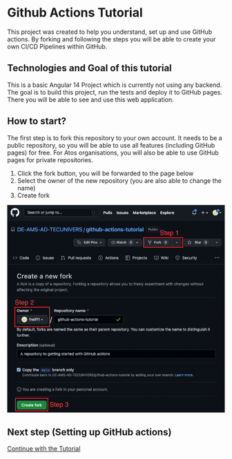 # Github Actions Tutorial

This project was created to help you understand, set up and use GitHub actions.
By forking and following the steps you will be able to create your own CI/CD Pipelines within GitHub.

## Technologies and Goal of this tutorial
This is a basic Angular 14 Project which is currently not using any backend.
The goal is to build this project, run the tests and deploy it to GitHub pages.
There you will be able to see and use this web application.

## How to start?
The first step is to fork this repository to your own account.
It needs to be a public repository, so you will be able to use all features (including GitHub pages) for free.
For Atos organisations, you will also be able to use GitHub pages for private repositories.

1. Click the fork button, you will be forwarded to the page below
2. Select the owner of the new repository (you are also able to change the name)
3. Create fork

![Fork the repository](tutorial/assets/fork-the-repository.png)

## Next step (Setting up GitHub actions)
[Continue with the Tutorial](tutorial/setting-up-github-actions.md)
